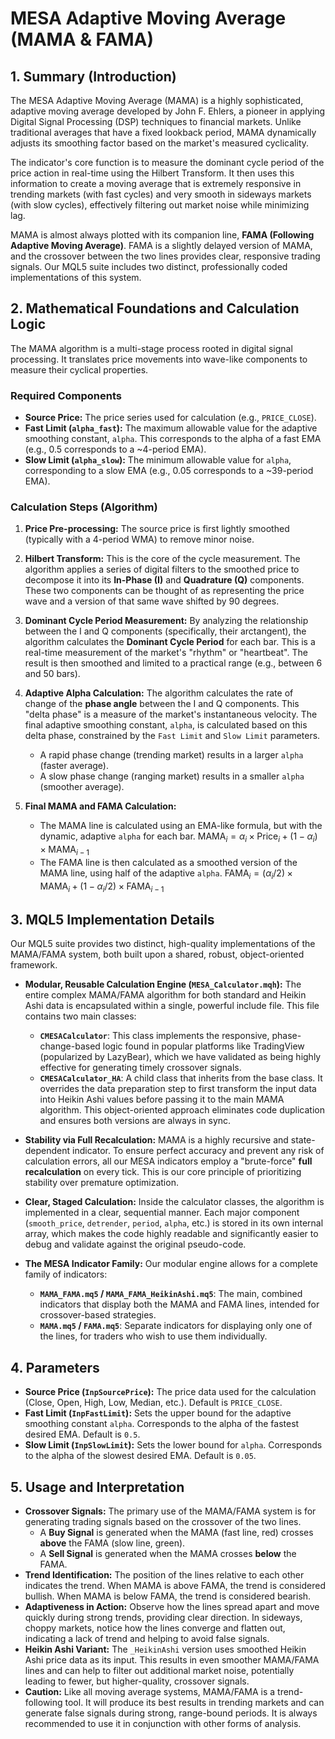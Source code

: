 # MESA Adaptive Moving Average (MAMA & FAMA)

## 1. Summary (Introduction)

The MESA Adaptive Moving Average (MAMA) is a highly sophisticated, adaptive moving average developed by John F. Ehlers, a pioneer in applying Digital Signal Processing (DSP) techniques to financial markets. Unlike traditional averages that have a fixed lookback period, MAMA dynamically adjusts its smoothing factor based on the market's measured cyclicality.

The indicator's core function is to measure the dominant cycle period of the price action in real-time using the Hilbert Transform. It then uses this information to create a moving average that is extremely responsive in trending markets (with fast cycles) and very smooth in sideways markets (with slow cycles), effectively filtering out market noise while minimizing lag.

MAMA is almost always plotted with its companion line, **FAMA (Following Adaptive Moving Average)**. FAMA is a slightly delayed version of MAMA, and the crossover between the two lines provides clear, responsive trading signals. Our MQL5 suite includes two distinct, professionally coded implementations of this system.

## 2. Mathematical Foundations and Calculation Logic

The MAMA algorithm is a multi-stage process rooted in digital signal processing. It translates price movements into wave-like components to measure their cyclical properties.

### Required Components

- **Source Price:** The price series used for calculation (e.g., `PRICE_CLOSE`).
- **Fast Limit (`alpha_fast`):** The maximum allowable value for the adaptive smoothing constant, `alpha`. This corresponds to the alpha of a fast EMA (e.g., 0.5 corresponds to a ~4-period EMA).
- **Slow Limit (`alpha_slow`):** The minimum allowable value for `alpha`, corresponding to a slow EMA (e.g., 0.05 corresponds to a ~39-period EMA).

### Calculation Steps (Algorithm)

1. **Price Pre-processing:** The source price is first lightly smoothed (typically with a 4-period WMA) to remove minor noise.

2. **Hilbert Transform:** This is the core of the cycle measurement. The algorithm applies a series of digital filters to the smoothed price to decompose it into its **In-Phase (I)** and **Quadrature (Q)** components. These two components can be thought of as representing the price wave and a version of that same wave shifted by 90 degrees.

3. **Dominant Cycle Period Measurement:** By analyzing the relationship between the I and Q components (specifically, their arctangent), the algorithm calculates the **Dominant Cycle Period** for each bar. This is a real-time measurement of the market's "rhythm" or "heartbeat". The result is then smoothed and limited to a practical range (e.g., between 6 and 50 bars).

4. **Adaptive Alpha Calculation:** The algorithm calculates the rate of change of the **phase angle** between the I and Q components. This "delta phase" is a measure of the market's instantaneous velocity. The final adaptive smoothing constant, `alpha`, is calculated based on this delta phase, constrained by the `Fast Limit` and `Slow Limit` parameters.
    - A rapid phase change (trending market) results in a larger `alpha` (faster average).
    - A slow phase change (ranging market) results in a smaller `alpha` (smoother average).

5. **Final MAMA and FAMA Calculation:**
    - The MAMA line is calculated using an EMA-like formula, but with the dynamic, adaptive `alpha` for each bar.
        $\text{MAMA}_i = \alpha_i \times \text{Price}_i + (1 - \alpha_i) \times \text{MAMA}_{i-1}$
    - The FAMA line is then calculated as a smoothed version of the MAMA line, using half of the adaptive `alpha`.
        $\text{FAMA}_i = (\alpha_i/2) \times \text{MAMA}_i + (1 - \alpha_i/2) \times \text{FAMA}_{i-1}$

## 3. MQL5 Implementation Details

Our MQL5 suite provides two distinct, high-quality implementations of the MAMA/FAMA system, both built upon a shared, robust, object-oriented framework.

- **Modular, Reusable Calculation Engine (`MESA_Calculator.mqh`):** The entire complex MAMA/FAMA algorithm for both standard and Heikin Ashi data is encapsulated within a single, powerful include file. This file contains two main classes:
  - **`CMESACalculator`**: This class implements the responsive, phase-change-based logic found in popular platforms like TradingView (popularized by LazyBear), which we have validated as being highly effective for generating timely crossover signals.
  - **`CMESACalculator_HA`**: A child class that inherits from the base class. It overrides the data preparation step to first transform the input data into Heikin Ashi values before passing it to the main MAMA algorithm. This object-oriented approach eliminates code duplication and ensures both versions are always in sync.

- **Stability via Full Recalculation:** MAMA is a highly recursive and state-dependent indicator. To ensure perfect accuracy and prevent any risk of calculation errors, all our MESA indicators employ a "brute-force" **full recalculation** on every tick. This is our core principle of prioritizing stability over premature optimization.

- **Clear, Staged Calculation:** Inside the calculator classes, the algorithm is implemented in a clear, sequential manner. Each major component (`smooth_price`, `detrender`, `period`, `alpha`, etc.) is stored in its own internal array, which makes the code highly readable and significantly easier to debug and validate against the original pseudo-code.

- **The MESA Indicator Family:** Our modular engine allows for a complete family of indicators:
  - **`MAMA_FAMA.mq5` / `MAMA_FAMA_HeikinAshi.mq5`**: The main, combined indicators that display both the MAMA and FAMA lines, intended for crossover-based strategies.
  - **`MAMA.mq5` / `FAMA.mq5`**: Separate indicators for displaying only one of the lines, for traders who wish to use them individually.

## 4. Parameters

- **Source Price (`InpSourcePrice`):** The price data used for the calculation (Close, Open, High, Low, Median, etc.). Default is `PRICE_CLOSE`.
- **Fast Limit (`InpFastLimit`):** Sets the upper bound for the adaptive smoothing constant `alpha`. Corresponds to the alpha of the fastest desired EMA. Default is `0.5`.
- **Slow Limit (`InpSlowLimit`):** Sets the lower bound for `alpha`. Corresponds to the alpha of the slowest desired EMA. Default is `0.05`.

## 5. Usage and Interpretation

- **Crossover Signals:** The primary use of the MAMA/FAMA system is for generating trading signals based on the crossover of the two lines.
  - A **Buy Signal** is generated when the MAMA (fast line, red) crosses **above** the FAMA (slow line, green).
  - A **Sell Signal** is generated when the MAMA crosses **below** the FAMA.
- **Trend Identification:** The position of the lines relative to each other indicates the trend. When MAMA is above FAMA, the trend is considered bullish. When MAMA is below FAMA, the trend is considered bearish.
- **Adaptiveness in Action:** Observe how the lines spread apart and move quickly during strong trends, providing clear direction. In sideways, choppy markets, notice how the lines converge and flatten out, indicating a lack of trend and helping to avoid false signals.
- **Heikin Ashi Variant:** The `_HeikinAshi` version uses smoothed Heikin Ashi price data as its input. This results in even smoother MAMA/FAMA lines and can help to filter out additional market noise, potentially leading to fewer, but higher-quality, crossover signals.
- **Caution:** Like all moving average systems, MAMA/FAMA is a trend-following tool. It will produce its best results in trending markets and can generate false signals during strong, range-bound periods. It is always recommended to use it in conjunction with other forms of analysis.
